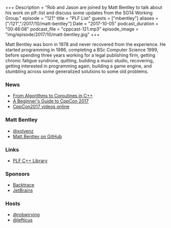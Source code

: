 +++
Description = "Rob and Jason are joined by Matt Bentley  to talk about his work on plf::list and discuss some updates from the SG14 Working Group."
episode = "121"
title = "PLF List"
guests = ["mbentley"]
aliases = ["/121","/2017/10/matt-bentley"]
Date = "2017-10-05"
podcast_duration = "00:48:08"
podcast_file = "cppcast-121.mp3"
episode_image = "img/episode/2017/10/matt-bentley.jpg"
+++

Matt Bentley was born in 1978 and never recovered from the experience. He started programming in 1986, completing a BSc Computer Science 1999, before spending three years working for a legal publishing firm, getting chronic fatigue syndrone, quitting, building a music studio, recovering, getting interested in programming again, building a game engine, and stumbling across some generalized solutions to some old problems.

### News ###

 - [From Algorithms to Coroutines in C++](https://msdn.microsoft.com/en-us/magazine/mt826346)
 - [A Beginner's Guide to CppCon 2017](https://bunnyladame.blogspot.ca/2017/09/a-beginners-guide-to-cppcon-2017.html)
 - [CppCon2017 videos online](https://www.youtube.com/playlist?list=PLHTh1InhhwT6bwIpRk0ZbCA0N2p1taxd6)
 
### Matt Bentley ###

 - [@xolvenz](https://twitter.com/xolvenz)
 - [Matt Bentley on GitHub](https://github.com/mattreecebentley)

### Links ###

 - [PLF C++ Library](http://plflib.org/)

### Sponsors ###

- [Backtrace](https://www.backtrace.io/cppcast)
- [JetBrains](https://www.jetbrains.com/cpp/?utm_source=cppcast&utm_medium=podcast&utm_content=cppcast-podcast&utm_campaign=cpp)

### Hosts ###

- [@robwirving](https://twitter.com/robwirving)
- [@lefticus](https://twitter.com/lefticus)
